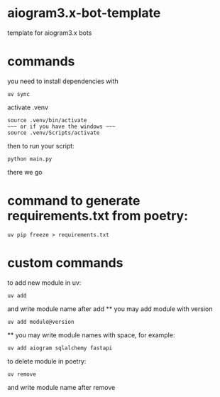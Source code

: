 # aiogram3.x-bot-template
template for aiogram3.x bots

# commands
you need to install dependencies with
~~~
uv sync
~~~
activate .venv
~~~
source .venv/bin/activate
~~~ or if you have the windows ~~~
source .venv/Scripts/activate
~~~
then to run your script:
~~~
python main.py
~~~
there we go

# command to generate requirements.txt from poetry:
~~~
uv pip freeze > requirements.txt
~~~

# custom commands
to add new module in uv:
~~~
uv add 
~~~
and write module name after add
** you may add module with version
~~~
uv add module@version
~~~
** you may write module names with space, for example:
```
uv add aiogram sqlalchemy fastapi
```

to delete module in poetry:
~~~
uv remove
~~~
and write module name after remove
